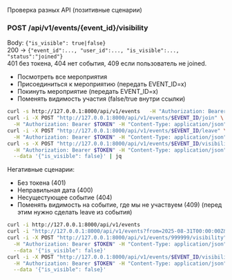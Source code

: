 Проверка разных API (позитивные сценарии)

### POST /api/v1/events/{event_id}/visibility

Body: `{"is_visible": true|false}`  
200 → `{"event_id":..., "user_id":..., "is_visible":..., "status":"joined"}`  
401 без токена, 404 нет события, 409 если пользователь не joined.

- Посмотреть все мероприятия
- Присоединиться к мероприятию (передать EVENT_ID=x)
- Покинуть мероприятие (передать EVENT_ID=x)
- Поменять видимость участия (false/true внутри ссылки)

```bash
curl -s http://127.0.0.1:8000/api/v1/events   -H "Authorization: Bearer $TOKEN" | jq
curl -i -X POST "http://127.0.0.1:8000/api/v1/events/$EVENT_ID/join" \
  -H "Authorization: Bearer $TOKEN" -H "Content-Type: application/json" --data "{}"
curl -i -X POST "http://127.0.0.1:8000/api/v1/events/$EVENT_ID/leave" \
  -H "Authorization: Bearer $TOKEN" -H "Content-Type: application/json" --data "{}"
curl -s -X POST "http://127.0.0.1:8000/api/v1/events/$EVENT_ID/visibility" \
  -H "Authorization: Bearer $TOKEN" -H "Content-Type: application/json" \
  --data '{"is_visible": false}' | jq
```

Негативные сценарии:

- Без токена (401)
- Неправильная дата (400)
- Несущестующее событие (404)
- Поменять видимость на событие, где мы не участвуем (409) (перед этим нужно сделать leave из события)

```bash
curl -i http://127.0.0.1:8000/api/v1/events
curl -i "http://127.0.0.1:8000/api/v1/events?from=2025-08-31T00:00:00Z&to=2025-08-15T00:00:00Z" -H "Authorization: Bearer $TOKEN"
curl -i -X POST "http://127.0.0.1:8000/api/v1/events/999999/visibility" \
  -H "Authorization: Bearer $TOKEN" -H "Content-Type: application/json" \
  --data '{"is_visible": false}'
curl -i -X POST "http://127.0.0.1:8000/api/v1/events/$EVENT_ID/visibility" \
  -H "Authorization: Bearer $TOKEN" -H "Content-Type: application/json" \
  --data '{"is_visible": false}'
```

